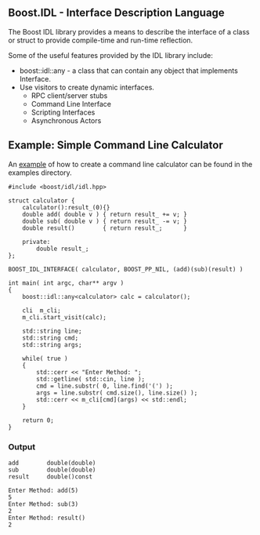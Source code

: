 Boost.IDL - Interface Description Language 
---------------------------------------

The Boost IDL library provides a means to describe the interface
of a class or struct to provide compile-time and run-time reflection.

Some of the useful features provided by the IDL library include:

* boost::idl::any<Interface>  - a class that can contain any object
    that implements Interface.
* Use visitors to create dynamic interfaces.
    - RPC client/server stubs
    - Command Line Interface
    - Scripting Interfaces
    - Asynchronous Actors


Example: Simple Command Line Calculator
---------------------------------------

An [example](https://github.com/bytemaster/boost_idl/blob/master/examples/simple.cpp) 
of how to create a command line calculator can be found in the examples directory.


    #include <boost/idl/idl.hpp>

    struct calculator {
        calculator():result_(0){}
        double add( double v ) { return result_ += v; }
        double sub( double v ) { return result_ -= v; }
        double result()        { return result_;      }

        private:
            double result_;
    };

    BOOST_IDL_INTERFACE( calculator, BOOST_PP_NIL, (add)(sub)(result) )

    int main( int argc, char** argv )
    {
        boost::idl::any<calculator> calc = calculator();

        cli  m_cli;
        m_cli.start_visit(calc);

        std::string line;
        std::string cmd;
        std::string args;

        while( true )
        {
            std::cerr << "Enter Method: ";
            std::getline( std::cin, line );
            cmd = line.substr( 0, line.find('(') );
            args = line.substr( cmd.size(), line.size() );
            std::cerr << m_cli[cmd](args) << std::endl;
        }

        return 0;
    }

### Output ###

    add        double(double)
    sub        double(double)
    result     double()const

    Enter Method: add(5)
    5
    Enter Method: sub(3)
    2
    Enter Method: result()
    2

